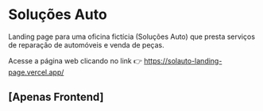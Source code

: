 # Soluções Auto

Landing page para uma oficina fictícia (Soluções Auto) que presta serviços de reparação de automóveis e venda de peças.

Acesse a página web clicando no link 👉 https://solauto-landing-page.vercel.app/

## [Apenas Frontend]
